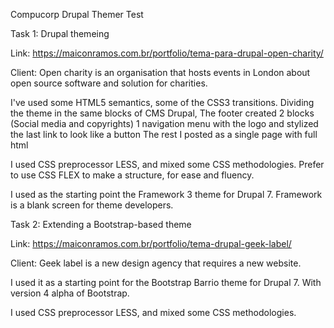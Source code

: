 Compucorp Drupal Themer Test

Task 1: Drupal themeing

Link: https://maiconramos.com.br/portfolio/tema-para-drupal-open-charity/


Client: Open charity is an organisation that hosts events in London about open source software and solution for charities.

I've used some HTML5 semantics, some of the CSS3 transitions.
Dividing the theme in the same blocks of CMS Drupal,
The footer created 2 blocks (Social media and copyrights)
1 navigation menu with the logo and stylized the last link to look like a button
The rest I posted as a single page with full html

I used CSS preprocessor LESS, and mixed some CSS methodologies.
Prefer to use CSS FLEX to make a structure, for ease and fluency.

I used as the starting point the Framework 3 theme for Drupal 7.
Framework is a blank screen for theme developers.

Task 2: Extending a Bootstrap-based theme

Link: https://maiconramos.com.br/portfolio/tema-drupal-geek-label/

Client: Geek label is a new design agency that requires a new website.

I used it as a starting point for the Bootstrap Barrio theme for Drupal 7. With version 4 alpha of Bootstrap.

I used CSS preprocessor LESS, and mixed some CSS methodologies.
